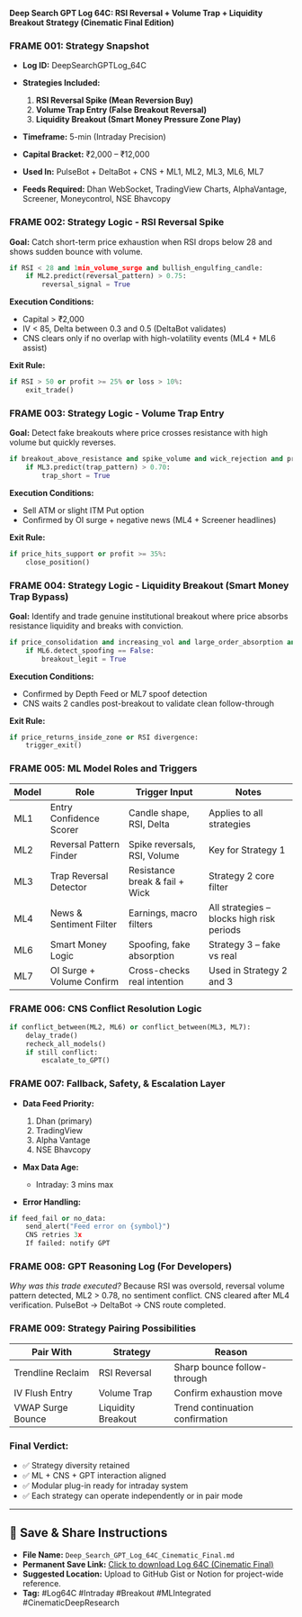 
**Deep Search GPT Log 64C: RSI Reversal + Volume Trap + Liquidity Breakout Strategy (Cinematic Final Edition)**

### **FRAME 001: Strategy Snapshot**

- **Log ID:** DeepSearchGPTLog_64C
- **Strategies Included:** 
  1. **RSI Reversal Spike (Mean Reversion Buy)**
  2. **Volume Trap Entry (False Breakout Reversal)**
  3. **Liquidity Breakout (Smart Money Pressure Zone Play)**

- **Timeframe:** 5-min (Intraday Precision)
- **Capital Bracket:** ₹2,000 – ₹12,000
- **Used In:** PulseBot + DeltaBot + CNS + ML1, ML2, ML3, ML6, ML7
- **Feeds Required:** Dhan WebSocket, TradingView Charts, AlphaVantage, Screener, Moneycontrol, NSE Bhavcopy

### **FRAME 002: Strategy Logic - RSI Reversal Spike**

**Goal:** Catch short-term price exhaustion when RSI drops below 28 and shows sudden bounce with volume.
```python
if RSI < 28 and 1min_volume_surge and bullish_engulfing_candle:
    if ML2.predict(reversal_pattern) > 0.75:
        reversal_signal = True
```

**Execution Conditions:**
- Capital > ₹2,000
- IV < 85, Delta between 0.3 and 0.5 (DeltaBot validates)
- CNS clears only if no overlap with high-volatility events (ML4 + ML6 assist)

**Exit Rule:**
```python
if RSI > 50 or profit >= 25% or loss > 10%:
    exit_trade()
```

### **FRAME 003: Strategy Logic - Volume Trap Entry**

**Goal:** Detect fake breakouts where price crosses resistance with high volume but quickly reverses.
```python
if breakout_above_resistance and spike_volume and wick_rejection and price_closes_below_resistance:
    if ML3.predict(trap_pattern) > 0.70:
        trap_short = True
```

**Execution Conditions:**
- Sell ATM or slight ITM Put option
- Confirmed by OI surge + negative news (ML4 + Screener headlines)

**Exit Rule:**
```python
if price_hits_support or profit >= 35%:
    close_position()
```

### **FRAME 004: Strategy Logic - Liquidity Breakout (Smart Money Trap Bypass)**

**Goal:** Identify and trade genuine institutional breakout where price absorbs resistance liquidity and breaks with conviction.
```python
if price_consolidation and increasing_vol and large_order_absorption and final breakout with low_wick:
    if ML6.detect_spoofing == False:
        breakout_legit = True
```

**Execution Conditions:**
- Confirmed by Depth Feed or ML7 spoof detection
- CNS waits 2 candles post-breakout to validate clean follow-through

**Exit Rule:**
```python
if price_returns_inside_zone or RSI divergence:
    trigger_exit()
```

### **FRAME 005: ML Model Roles and Triggers**

| Model | Role | Trigger Input | Notes |
|-------|------|---------------|-------|
| ML1 | Entry Confidence Scorer | Candle shape, RSI, Delta | Applies to all strategies |
| ML2 | Reversal Pattern Finder | Spike reversals, RSI, Volume | Key for Strategy 1 |
| ML3 | Trap Reversal Detector | Resistance break & fail + Wick | Strategy 2 core filter |
| ML4 | News & Sentiment Filter | Earnings, macro filters | All strategies – blocks high risk periods |
| ML6 | Smart Money Logic | Spoofing, fake absorption | Strategy 3 – fake vs real |
| ML7 | OI Surge + Volume Confirm | Cross-checks real intention | Used in Strategy 2 and 3 |

### **FRAME 006: CNS Conflict Resolution Logic**

```python
if conflict_between(ML2, ML6) or conflict_between(ML3, ML7):
    delay_trade()
    recheck_all_models()
    if still conflict:
        escalate_to_GPT()
```

### **FRAME 007: Fallback, Safety, & Escalation Layer**

- **Data Feed Priority:**
  1. Dhan (primary)
  2. TradingView
  3. Alpha Vantage
  4. NSE Bhavcopy

- **Max Data Age:**
  - Intraday: 3 mins max

- **Error Handling:**
```python
if feed_fail or no_data:
    send_alert("Feed error on {symbol}")
    CNS retries 3x
    If failed: notify GPT
```

### **FRAME 008: GPT Reasoning Log (For Developers)**

*Why was this trade executed?* Because RSI was oversold, reversal volume pattern detected, ML2 > 0.78, no sentiment conflict. CNS cleared after ML4 verification. PulseBot → DeltaBot → CNS route completed.

### **FRAME 009: Strategy Pairing Possibilities**

| Pair With | Strategy | Reason |
|-----------|----------|--------|
| Trendline Reclaim | RSI Reversal | Sharp bounce follow-through |
| IV Flush Entry | Volume Trap | Confirm exhaustion move |
| VWAP Surge Bounce | Liquidity Breakout | Trend continuation confirmation |

### **Final Verdict:**

- ✅ Strategy diversity retained
- ✅ ML + CNS + GPT interaction aligned
- ✅ Modular plug-in ready for intraday system
- ✅ Each strategy can operate independently or in pair mode

---

## 🔗 Save & Share Instructions

- **File Name:** `Deep_Search_GPT_Log_64C_Cinematic_Final.md`
- **Permanent Save Link:** [Click to download Log 64C (Cinematic Final)](sandbox:/mnt/data/Deep_Search_GPT_Log_64C_Cinematic_Final.md)
- **Suggested Location:** Upload to GitHub Gist or Notion for project-wide reference.
- **Tag:** #Log64C #Intraday #Breakout #MLIntegrated #CinematicDeepResearch
